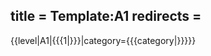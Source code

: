 title = Template:A1
redirects =
---

<includeonly>{{level|A1|{{{1|}}}|category={{{category|}}}}}</includeonly>